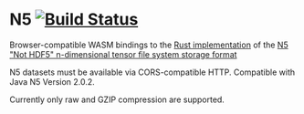 # N5 [![Build Status](https://travis-ci.org/aschampion/n5-wasm.svg?branch=master)](https://travis-ci.org/aschampion/n5-wasm)

Browser-compatible WASM bindings to the [Rust implementation](https://github.com/aschampion/rust-n5) of the [N5 "Not HDF5" n-dimensional tensor file system storage format](https://github.com/saalfeldlab/n5)

N5 datasets must be available via CORS-compatible HTTP. Compatible with Java N5 Version 2.0.2.

Currently only raw and GZIP compression are supported.
